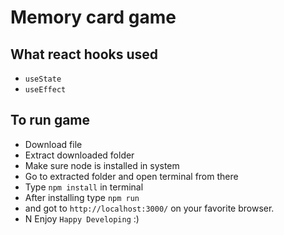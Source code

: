 # Memory card game

## What react hooks used
- `useState`
- `useEffect`

## To run game
- Download file
- Extract downloaded folder
- Make sure node is installed in system
- Go to extracted folder and open terminal from there
- Type `npm install` in terminal
- After installing type `npm run`
- and got to `http://localhost:3000/` on your favorite browser.
- N Enjoy `Happy Developing` :)

